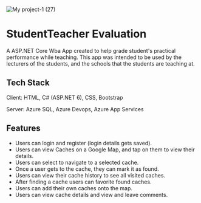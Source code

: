 ![My project-1 (27)](https://user-images.githubusercontent.com/80828952/216526340-dd6228ea-cc83-4209-8514-e48707e96e8e.png)


# StudentTeacher Evaluation
A ASP.NET Core Wba App created to help grade student's practical performance while teaching.
This app was intended to be used by the lecturers of the students, and the schools that the students are teaching at.

## Tech Stack

Client: HTML, C# (ASP.NET 6), CSS, Bootstrap

Server: Azure SQL, Azure Devops, Azure App Services
 
## Features
- Users can login and register (login details gets saved).
- Users can view Caches on a Google Map, and tap on them to view their details.
- Users can select to navigate to a selected cache.
- Once a user gets to the cache, they can mark it as found.
- Users can view their cache history to see all visited caches.
- After finding a cache users can favorite found caches.
- Users can add their own caches onto the map.
- Users can view cache details and view and leave comments.
